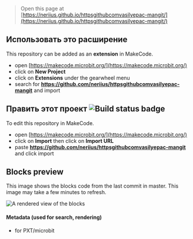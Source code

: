 
> Open this page at [https://neriius.github.io/httpsgithubcomvasilyepac-mangit/](https://neriius.github.io/httpsgithubcomvasilyepac-mangit/)

## Использовать это расширение

This repository can be added as an **extension** in MakeCode.

* open [https://makecode.microbit.org/](https://makecode.microbit.org/)
* click on **New Project**
* click on **Extensions** under the gearwheel menu
* search for **https://github.com/neriius/httpsgithubcomvasilyepac-mangit** and import

## Править этот проект ![Build status badge](https://github.com/neriius/httpsgithubcomvasilyepac-mangit/workflows/MakeCode/badge.svg)

To edit this repository in MakeCode.

* open [https://makecode.microbit.org/](https://makecode.microbit.org/)
* click on **Import** then click on **Import URL**
* paste **https://github.com/neriius/httpsgithubcomvasilyepac-mangit** and click import

## Blocks preview

This image shows the blocks code from the last commit in master.
This image may take a few minutes to refresh.

![A rendered view of the blocks](https://github.com/neriius/httpsgithubcomvasilyepac-mangit/raw/master/.github/makecode/blocks.png)

#### Metadata (used for search, rendering)

* for PXT/microbit
<script src="https://makecode.com/gh-pages-embed.js"></script><script>makeCodeRender("{{ site.makecode.home_url }}", "{{ site.github.owner_name }}/{{ site.github.repository_name }}");</script>
